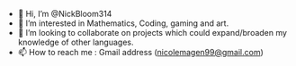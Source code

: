 - 👋 Hi, I’m @NickBloom314
- 👀 I’m interested in Mathematics, Coding, gaming and art.
- 💞️ I’m looking to collaborate on projects which could expand/broaden my knowledge of other languages.
- 📫 How to reach me : Gmail address (nicolemagen99@gmail.com)

<!---
NickBloom314/NickBloom314 is a ✨ special ✨ repository because its `README.md` (this file) appears on your GitHub profile.
You can click the Preview link to take a look at your changes.
--->
